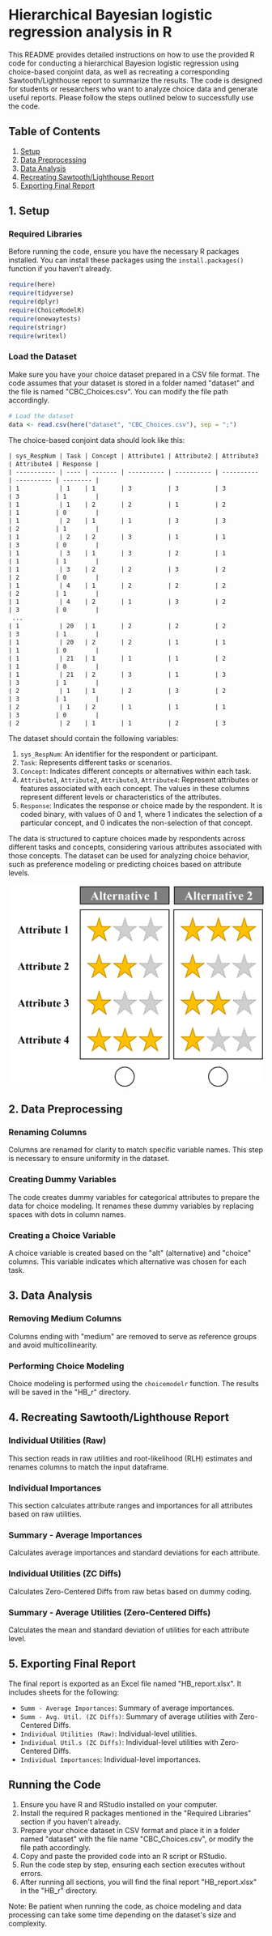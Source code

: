 # Hierarchical Bayesian logistic regression analysis in R 
This README provides detailed instructions on how to use the provided R code for conducting a hierarchical Bayesion logistic regression using choice-based conjoint data, as well as recreating a corresponding Sawtooth/Lighthouse report to summarize the results. 
The code is designed for students or researchers who want to analyze choice data and generate useful reports. 
Please follow the steps outlined below to successfully use the code.

## Table of Contents
1. [Setup](#setup)
2. [Data Preprocessing](#data-preprocessing)
3. [Data Analysis](#data-analysis)
4. [Recreating Sawtooth/Lighthouse Report](#recreating-sawtoothlighthouse-report)
5. [Exporting Final Report](#exporting-final-report)

## 1. Setup <a name="setup"></a>

### Required Libraries
Before running the code, ensure you have the necessary R packages installed. You can install these packages using the `install.packages()` function if you haven't already.

```R
require(here)
require(tidyverse)
require(dplyr)
require(ChoiceModelR)
require(onewaytests)
require(stringr)
require(writexl)
```

### Load the Dataset
Make sure you have your choice dataset prepared in a CSV file format. The code assumes that your dataset is stored in a folder named "dataset" and the file is named "CBC_Choices.csv". You can modify the file path accordingly.

```R
# Load the dataset
data <- read.csv(here("dataset", "CBC_Choices.csv"), sep = ";") 
```

The choice-based conjoint data should look like this:
```
| sys_RespNum | Task | Concept | Attribute1 | Attribute2 | Attribute3 | Attribute4 | Response |
| ----------- | ---- | ------- | ---------- | ---------- | ---------- | ---------- | -------- |
| 1           | 1    | 1       | 3          | 3          | 3          | 3          | 1        |
| 1           | 1    | 2       | 2          | 1          | 2          | 1          | 0        |
| 1           | 2    | 1       | 1          | 3          | 3          | 2          | 1        |
| 1           | 2    | 2       | 3          | 1          | 1          | 3          | 0        |
| 1           | 3    | 1       | 3          | 2          | 1          | 1          | 1        |
| 1           | 3    | 2       | 2          | 3          | 2          | 2          | 0        |
| 1           | 4    | 1       | 2          | 2          | 2          | 2          | 1        |
| 1           | 4    | 2       | 1          | 3          | 2          | 3          | 0        |
 ...
| 1           | 20   | 1       | 2          | 2          | 2          | 3          | 1        |
| 1           | 20   | 2       | 2          | 1          | 1          | 1          | 0        |
| 1           | 21   | 1       | 1          | 1          | 2          | 1          | 0        |
| 1           | 21   | 2       | 3          | 1          | 3          | 3          | 1        |
| 2           | 1    | 1       | 2          | 3          | 2          | 3          | 1        |
| 2           | 1    | 2       | 1          | 1          | 1          | 3          | 0        |
| 2           | 2    | 1       | 1          | 2          | 3         

```
The dataset should contain the following variables:
1. `sys_RespNum`: An identifier for the respondent or participant.
2. `Task`: Represents different tasks or scenarios.
3. `Concept`: Indicates different concepts or alternatives within each task.
4. `Attribute1`, `Attribute2`, `Attribute3`, `Attribute4`: Represent attributes or features associated with each concept. The values in these columns represent different levels or characteristics of the attributes.
5. `Response`: Indicates the response or choice made by the respondent. It is coded binary, with values of 0 and 1, where 1 indicates the selection of a particular concept, and 0 indicates the non-selection of that concept.


The data is structured to capture choices made by respondents across different tasks and concepts, considering various attributes associated with those concepts. The dataset can be used for analyzing choice behavior, such as preference modeling or predicting choices based on attribute levels.

![exemplary choice-based conjoint task](pictures/cbc_task.png)

## 2. Data Preprocessing <a name="data-preprocessing"></a>

### Renaming Columns
Columns are renamed for clarity to match specific variable names. This step is necessary to ensure uniformity in the dataset.

### Creating Dummy Variables
The code creates dummy variables for categorical attributes to prepare the data for choice modeling. It renames these dummy variables by replacing spaces with dots in column names.

### Creating a Choice Variable
A choice variable is created based on the "alt" (alternative) and "choice" columns. This variable indicates which alternative was chosen for each task.

## 3. Data Analysis <a name="data-analysis"></a>

### Removing Medium Columns
Columns ending with "medium" are removed to serve as reference groups and avoid multicollinearity.

### Performing Choice Modeling
Choice modeling is performed using the `choicemodelr` function. The results will be saved in the "HB_r" directory.

## 4. Recreating Sawtooth/Lighthouse Report <a name="recreating-sawtoothlighthouse-report"></a>

### Individual Utilities (Raw)
This section reads in raw utilities and root-likelihood (RLH) estimates and renames columns to match the input dataframe.

### Individual Importances
This section calculates attribute ranges and importances for all attributes based on raw utilities.

### Summary - Average Importances
Calculates average importances and standard deviations for each attribute.

### Individual Utilities (ZC Diffs)
Calculates Zero-Centered Diffs from raw betas based on dummy coding.

### Summary - Average Utilities (Zero-Centered Diffs)
Calculates the mean and standard deviation of utilities for each attribute level.

## 5. Exporting Final Report <a name="exporting-final-report"></a>

The final report is exported as an Excel file named "HB_report.xlsx". It includes sheets for the following:
- `Summ - Average Importances`: Summary of average importances.
- `Summ - Avg. Util. (ZC Diffs)`: Summary of average utilities with Zero-Centered Diffs.
- `Individual Utilities (Raw)`: Individual-level utilities.
- `Individual Util.s (ZC Diffs)`: Individual-level utilities with Zero-Centered Diffs.
- `Individual Importances`: Individual-level importances.

## Running the Code
1. Ensure you have R and RStudio installed on your computer.
2. Install the required R packages mentioned in the "Required Libraries" section if you haven't already.
3. Prepare your choice dataset in CSV format and place it in a folder named "dataset" with the file name "CBC_Choices.csv", or modify the file path accordingly.
4. Copy and paste the provided code into an R script or RStudio.
5. Run the code step by step, ensuring each section executes without errors.
6. After running all sections, you will find the final report "HB_report.xlsx" in the "HB_r" directory.

Note: Be patient when running the code, as choice modeling and data processing can take some time depending on the dataset's size and complexity.

